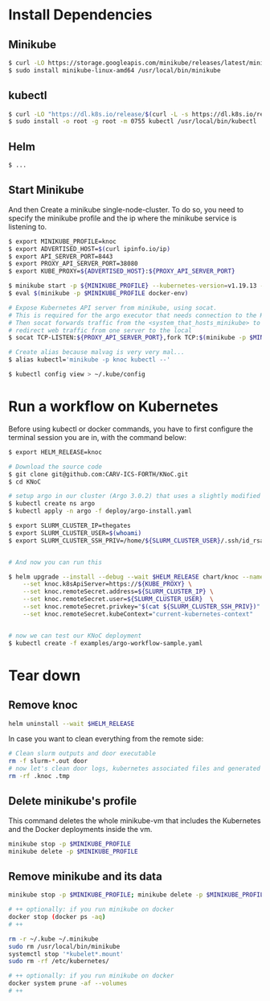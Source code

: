 
# Install Dependencies

## Minikube
```bash
$ curl -LO https://storage.googleapis.com/minikube/releases/latest/minikube-linux-amd64
$ sudo install minikube-linux-amd64 /usr/local/bin/minikube
```

## kubectl

```bash
$ curl -LO "https://dl.k8s.io/release/$(curl -L -s https://dl.k8s.io/release/stable.txt)/bin/linux/amd64/kubectl"
$ sudo install -o root -g root -m 0755 kubectl /usr/local/bin/kubectl
```

## Helm

```bash
$ ... 
```

## Start Minikube
And then Create a minikube single-node-cluster.
To do so, you need to specify the minikube profile and the ip where the minikube service is listening to.

```bash
$ export MINIKUBE_PROFILE=knoc
$ export ADVERTISED_HOST=$(curl ipinfo.io/ip)
$ export API_SERVER_PORT=8443
$ export PROXY_API_SERVER_PORT=38080
$ export KUBE_PROXY=${ADVERTISED_HOST}:${PROXY_API_SERVER_PORT}

$ minikube start -p ${MINIKUBE_PROFILE} --kubernetes-version=v1.19.13 --apiserver-ips=${ADVERTISED_HOST}
$ eval $(minikube -p $MINIKUBE_PROFILE docker-env) 
```

```bash
# Expose Kubernetes API server from minikube, using socat. 
# This is required for the argo executor that needs connection to the K8s Api server
# Then socat forwards traffic from the <system_that_hosts_minikube> to the ip of minikube
# redirect web traffic from one server to the local
$ socat TCP-LISTEN:${PROXY_API_SERVER_PORT},fork TCP:$(minikube -p $MINIKUBE_PROFILE ip):${API_SERVER_PORT} &

# Create alias because malvag is very very mal...
$ alias kubectl='minikube -p knoc kubectl --'

$ kubectl config view > ~/.kube/config
```

# Run a workflow on Kubernetes

Before using kubectl or docker commands, you have to first configure the terminal session you are in, with the command below:
```bash
$ export HELM_RELEASE=knoc
```
    
```bash
# Download the source code
$ git clone git@github.com:CARV-ICS-FORTH/KNoC.git
$ cd KNoC

# setup argo in our cluster (Argo 3.0.2) that uses a slightly modified version of k8sapi-executor
$ kubectl create ns argo
$ kubectl apply -n argo -f deploy/argo-install.yaml

$ export SLURM_CLUSTER_IP=thegates
$ export SLURM_CLUSTER_USER=$(whoami)
$ export SLURM_CLUSTER_SSH_PRIV=/home/${SLURM_CLUSTER_USER}/.ssh/id_rsa


# And now you can run this

$ helm upgrade --install --debug --wait $HELM_RELEASE chart/knoc --namespace default \
    --set knoc.k8sApiServer=https://${KUBE_PROXY} \
    --set knoc.remoteSecret.address=${SLURM_CLUSTER_IP} \
    --set knoc.remoteSecret.user=${SLURM_CLUSTER_USER}  \
    --set knoc.remoteSecret.privkey="$(cat ${SLURM_CLUSTER_SSH_PRIV})" \
    --set knoc.remoteSecret.kubeContext="current-kubernetes-context"


# now we can test our KNoC deployment
$ kubectl create -f examples/argo-workflow-sample.yaml
```

# Tear down

## Remove knoc
```bash
helm uninstall --wait $HELM_RELEASE
```
In case you want to clean everything from the remote side:

```bash
# Clean slurm outputs and door executable
rm -f slurm-*.out door
# now let's clean door logs, kubernetes associated files and generated scripts
rm -rf .knoc .tmp
```

## Delete minikube's profile
This command deletes the whole minikube-vm that includes the Kubernetes and the Docker deployments inside the vm.

```bash
minikube stop -p $MINIKUBE_PROFILE
minikube delete -p $MINIKUBE_PROFILE
```

## Remove minikube and its data
```bash
minikube stop -p $MINIKUBE_PROFILE; minikube delete -p $MINIKUBE_PROFILE

# ++ optionally: if you run minikube on docker
docker stop (docker ps -aq)
# ++

rm -r ~/.kube ~/.minikube
sudo rm /usr/local/bin/minikube
systemctl stop '*kubelet*.mount'
sudo rm -rf /etc/kubernetes/

# ++ optionally: if you run minikube on docker
docker system prune -af --volumes
# ++
```
